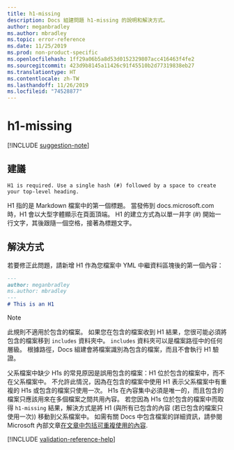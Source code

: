 ```yaml
---
title: h1-missing
description: Docs 組建問題 h1-missing 的說明和解決方式。
author: meganbradley
ms.author: mbradley
ms.topic: error-reference
ms.date: 11/25/2019
ms.prod: non-product-specific
ms.openlocfilehash: 1ff29a06b5a8d53d0152329807acc416463f4fe2
ms.sourcegitcommit: 423d9b8145a11426c91f45510b2d77319838eb27
ms.translationtype: HT
ms.contentlocale: zh-TW
ms.lasthandoff: 11/26/2019
ms.locfileid: "74528877"
---
```

# <a name="h1-missing"></a>h1-missing

[!INCLUDE [suggestion-note](includes/suggestion-note.md)]

## <a name="suggestion"></a>建議

`H1 is required. Use a single hash (#) followed by a space to create your top-level heading.`

H1 指的是 Markdown 檔案中的第一個標題。 當發佈到 docs.microsoft.com 時，H1 會以大型字體顯示在頁面頂端。 H1 的建立方式為以單一井字 (#) 開始一行文字，其後跟隨一個空格，接著為標題文字。

## <a name="resolution"></a>解決方式

若要修正此問題，請新增 H1 作為您檔案中 YML 中繼資料區塊後的第一個內容：

```markdown
---
author: meganbradley
ms.author: mbradley
---
# This is an H1
```

> [!NOTE]
> 此規則不適用於包含的檔案。 如果您在包含的檔案收到 H1 結果，您很可能必須將包含的檔案移到 `includes` 資料夾中。 `includes` 資料夾可以是檔案路徑中的任何層級。 根據路徑，Docs 組建會將檔案識別為包含的檔案，而且不會執行 H1 驗證。
>
> 父系檔案中缺少 H1s 的常見原因是誤用包含的檔案：H1 位於包含的檔案中，而不在父系檔案中。 不允許此情況，因為在包含的檔案中使用 H1 表示父系檔案中有重複的 H1s 或包含的檔案只使用一次。 H1s 在內容集中必須是唯一的，而且包含的檔案只應該用來在多個檔案之間共用內容。 若您因為 H1s 位於包含的檔案中而取得 `h1-missing` 結果，解決方式是將 H1 (與所有已包含的內容 (若已包含的檔案只使用一次)) 移動到父系檔案中。 如需有關 Docs 中包含檔案的詳細資訊，請參閱 Microsoft 內部文章[在文章中包括可重複使用的內容](https://review.docs.microsoft.com/en-us/help/contribute/includes-best-practices?branch=master).

<!--make sure to add this file to your includes folder and verify the path-->
[!INCLUDE [validation-reference-help](includes/validation-reference-help.md)]
